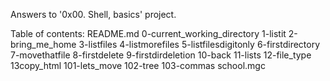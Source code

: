 Answers to '0x00. Shell, basics' project.

Table of contents:
README.md
0-current_working_directory
1-listit
2-bring_me_home
3-listfiles
4-listmorefiles
5-listfilesdigitonly
6-firstdirectory
7-movethatfile
8-firstdelete
9-firstdirdeletion
10-back
11-lists
12-file_type
13copy_html
101-lets_move
102-tree
103-commas
school.mgc
